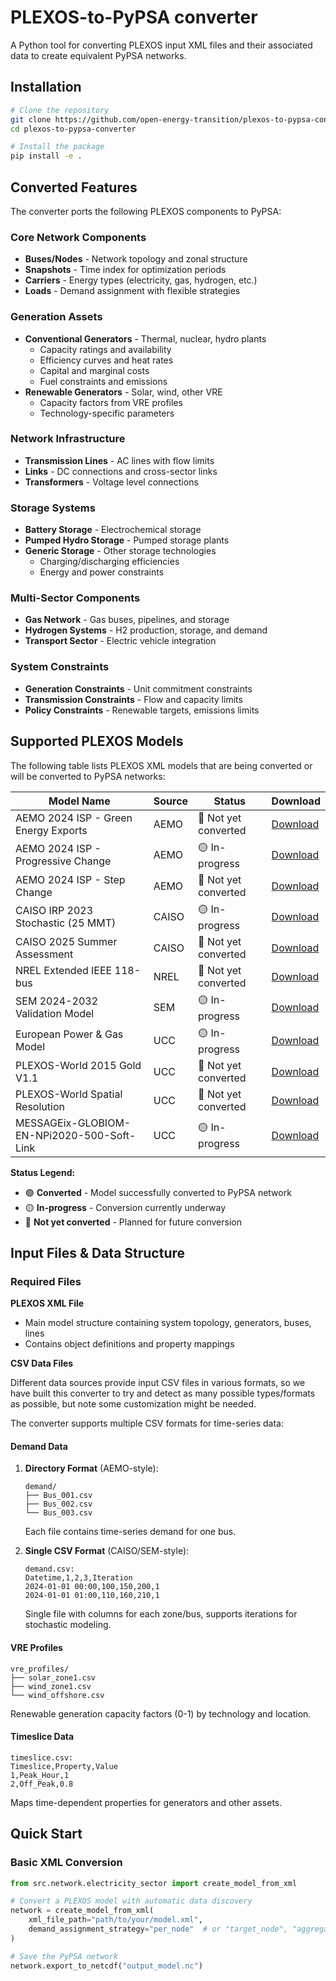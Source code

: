 # PLEXOS-to-PyPSA converter

A Python tool for converting PLEXOS input XML files and their associated data to create equivalent PyPSA networks.

## Installation

```bash
# Clone the repository
git clone https://github.com/open-energy-transition/plexos-to-pypsa-converter.git
cd plexos-to-pypsa-converter

# Install the package
pip install -e .
```

## Converted Features

The converter ports the following PLEXOS components to PyPSA:

### Core Network Components
- **Buses/Nodes** - Network topology and zonal structure
- **Snapshots** - Time index for optimization periods
- **Carriers** - Energy types (electricity, gas, hydrogen, etc.)
- **Loads** - Demand assignment with flexible strategies

### Generation Assets
- **Conventional Generators** - Thermal, nuclear, hydro plants
  - Capacity ratings and availability
  - Efficiency curves and heat rates
  - Capital and marginal costs
  - Fuel constraints and emissions
- **Renewable Generators** - Solar, wind, other VRE
  - Capacity factors from VRE profiles
  - Technology-specific parameters

### Network Infrastructure
- **Transmission Lines** - AC lines with flow limits
- **Links** - DC connections and cross-sector links
- **Transformers** - Voltage level connections

### Storage Systems
- **Battery Storage** - Electrochemical storage
- **Pumped Hydro Storage** - Pumped storage plants
- **Generic Storage** - Other storage technologies
  - Charging/discharging efficiencies
  - Energy and power constraints

### Multi-Sector Components
- **Gas Network** - Gas buses, pipelines, and storage
- **Hydrogen Systems** - H2 production, storage, and demand
- **Transport Sector** - Electric vehicle integration

### System Constraints
- **Generation Constraints** - Unit commitment constraints
- **Transmission Constraints** - Flow and capacity limits
- **Policy Constraints** - Renewable targets, emissions limits

## Supported PLEXOS Models

The following table lists PLEXOS XML models that are being converted or will be converted to PyPSA networks:

| Model Name | Source | Status | Download |
|------------|--------|--------|----------|
| AEMO 2024 ISP - Green Energy Exports | AEMO | 🔴 Not yet converted | [Download](https://aemo.com.au/-/media/files/major-publications/isp/2024/supporting-materials/2024-isp-model.zip) |
| AEMO 2024 ISP - Progressive Change | AEMO | 🟡 In-progress | [Download](https://aemo.com.au/-/media/files/major-publications/isp/2024/supporting-materials/2024-isp-model.zip) |
| AEMO 2024 ISP - Step Change | AEMO | 🔴 Not yet converted | [Download](https://aemo.com.au/-/media/files/major-publications/isp/2024/supporting-materials/2024-isp-model.zip) |
| CAISO IRP 2023 Stochastic (25 MMT) | CAISO | 🟡 In-progress | [Download](https://www.caiso.com/documents/caiso-irp23-stochastic-2024-0517.zip) |
| CAISO 2025 Summer Assessment | CAISO | 🔴 Not yet converted | [Download](https://www.caiso.com/documents/2025-summer-loads-and-resources-assessment-public-stochastic-model.zip) |
| NREL Extended IEEE 118-bus | NREL | 🔴 Not yet converted | [Download](https://db.bettergrids.org/bettergrids/handle/1001/120) |
| SEM 2024-2032 Validation Model | SEM | 🟡 In-progress | [Download](https://www.semcommittee.com/publications/sem-25-010-sem-plexos-model-validation-2024-2032-and-backcast-report) |
| European Power & Gas Model | UCC | 🟡 In-progress | [Download](https://www.dropbox.com/scl/fi/biv5n52x8s5pxeh06u2b1/EU-Power-Gas-Model.zip) |
| PLEXOS-World 2015 Gold V1.1 | UCC | 🔴 Not yet converted | [Download](https://dataverse.harvard.edu/dataset.xhtml?persistentId=doi:10.7910/DVN/CBYXBY) |
| PLEXOS-World Spatial Resolution | UCC | 🔴 Not yet converted | [Download](https://dataverse.harvard.edu/dataset.xhtml?persistentId=doi:10.7910/DVN/NY1QW0) |
| MESSAGEix-GLOBIOM-EN-NPi2020-500-Soft-Link | UCC | 🟡 In-progress | [Download](https://github.com/DuncanDotPY/MESSAGEix-GLOBIOM-EN-NPi2020-500-Soft-Link) |

**Status Legend:**
- 🟢 **Converted** - Model successfully converted to PyPSA network
- 🟡 **In-progress** - Conversion currently underway
- 🔴 **Not yet converted** - Planned for future conversion

## Input Files & Data Structure

### Required Files

**PLEXOS XML File**
- Main model structure containing system topology, generators, buses, lines
- Contains object definitions and property mappings

**CSV Data Files**

Different data sources provide input CSV files in various formats, so we have built this converter to try and detect as many possible types/formats as possible, but note some customization might be needed.

The converter supports multiple CSV formats for time-series data:

#### Demand Data
1. **Directory Format** (AEMO-style):
   ```
   demand/
   ├── Bus_001.csv
   ├── Bus_002.csv
   └── Bus_003.csv
   ```
   Each file contains time-series demand for one bus.

2. **Single CSV Format** (CAISO/SEM-style):
   ```
   demand.csv:
   Datetime,1,2,3,Iteration
   2024-01-01 00:00,100,150,200,1
   2024-01-01 01:00,110,160,210,1
   ```
   Single file with columns for each zone/bus, supports iterations for stochastic modeling.

#### VRE Profiles
```
vre_profiles/
├── solar_zone1.csv
├── wind_zone1.csv
└── wind_offshore.csv
```
Renewable generation capacity factors (0-1) by technology and location.

#### Timeslice Data
```
timeslice.csv:
Timeslice,Property,Value
1,Peak_Hour,1
2,Off_Peak,0.8
```
Maps time-dependent properties for generators and other assets.


## Quick Start

### Basic XML Conversion

```python
from src.network.electricity_sector import create_model_from_xml

# Convert a PLEXOS model with automatic data discovery
network = create_model_from_xml(
    xml_file_path="path/to/your/model.xml",
    demand_assignment_strategy="per_node"  # or "target_node", "aggregate_node"
)

# Save the PyPSA network
network.export_to_netcdf("output_model.nc")
```